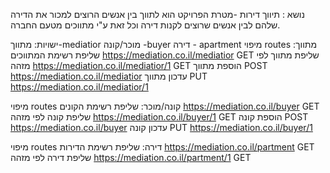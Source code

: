 נושא :  תיווך דירות -מטרת הפרויקט הוא לתווך בין אנשים הרוצים למכור את הדירה שלהם לבין 
אנשים שרוצים לקנות דירה וכל זאת ע"י מתווכים מטעם החברה.

ישויות:
מתווך-mediatior 
מוכר/קונה -buyer
דירה - apartment
מיפוי routes   מתווך:
שליפת רשימת המתווכים
https://mediation.co.il/mediatior   GET
שליפת מתווך לפי מזהה
https://mediation.co.il/mediatior/1   GET
הוספת מתווך 
POST  https://mediation.co.il/mediatior 
עדכון מתווך
PUT  https://mediation.co.il/mediatior/1
  
מיפוי routes   קונה/מוכר:
שליפת רשימת הקונים
https://mediation.co.il/buyer   GET
שליפת קונה לפי מזהה
https://mediation.co.il/buyer/1    GET
הוספת  קונה
POST  https://mediation.co.il/buyer 
עדכון קונה
PUT  https://mediation.co.il/buyer/1

מיפוי routes   דירה:
שליפת רשימת הדירות
https://mediation.co.il/partment   GET
שליפת דירה לפי מזהה
https://mediation.co.il/partment/1    GET
